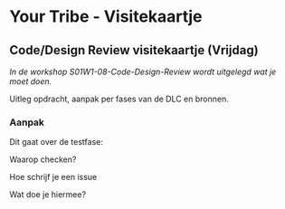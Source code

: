 # Your Tribe - Visitekaartje

## Code/Design Review visitekaartje (Vrijdag)

_In de workshop S01W1-08-Code-Design-Review wordt uitgelegd wat je moet doen._

Uitleg opdracht, aanpak per fases van de DLC en bronnen.

### Aanpak 

Dit gaat over de testfase:

Waarop checken?

Hoe schrijf je een issue

Wat doe je hiermee? 
